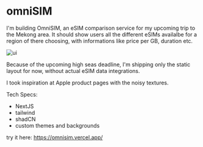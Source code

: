 # omniSIM

I'm building OmniSIM, an eSIM comparison service for my upcoming trip to the Mekong area. It should show users all the different eSIMs availalbe for a region of there choosing, with informations like price per GB, duration etc.


![ui](https://cloud-8brrlc984-hack-club-bot.vercel.app/0screenshot_2025-01-30_at_15.01.26.png)

Because of the upcoming high seas deadline, I'm shipping only the static layout for now, without actual eSIM data integrations. 

I took inspiration at Apple product pages with the noisy textures.

Tech Specs:
- NextJS
- tailwind
- shadCN
- custom themes and backgrounds

try it here: <https://omnisim.vercel.app/>
